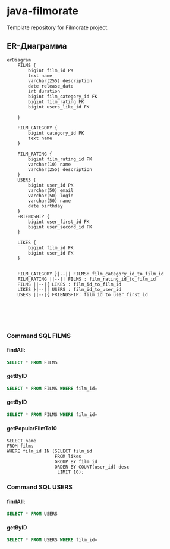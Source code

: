 # java-filmorate
Template repository for Filmorate project.

## ER-Диаграмма
```mermaid
erDiagram
    FILMS {
        bigint film_id PK
        text name 
        varchar(255) description
        date release_date
        int duration
        bigint film_category_id FK
        bigint film_rating FK
        bigint users_like_id FK
        
    }

    FILM_CATEGORY {
        bigint category_id PK
        text name
    }
    
    FILM_RATING {
        bigint film_rating_id PK
        varchar(10) name
        varchar(255) description
    }
    USERS {
        bigint user_id PK
        varchar(50) email
        varchar(50) login
        varchar(50) name
        date birthday
    }
    FRIENDSHIP {
        bigint user_first_id FK
        bigint user_second_id FK
    }
    
    LIKES {
        bigint film_id FK
        bigint user_id FK
    }    
   

    FILM_CATEGORY }|--|| FILMS: film_category_id_to_film_id
    FILM_RATING ||--|| FILMS : film_rating_id_to_film_id
    FILMS ||--|{ LIKES : film_id_to_film_id
    LIKES }|--|| USERS : film_id_to_user_id
    USERS ||--|{ FRIENDSHIP: film_id_to_user_first_id
    
    

    
    
```
### Command SQL FILMS
#### findAll: 
```sql
SELECT * FROM FILMS
```
#### getByID
```sql
SELECT * FROM FILMS WHERE film_id=
```
#### getByID
```sql
SELECT * FROM FILMS WHERE film_id=
```
#### getPopularFilmTo10
```sqlite-psql
SELECT name
FROM films
WHERE film_id IN (SELECT film_id
                  FROM likes
                  GROUP BY film_id
                  ORDER BY COUNT(user_id) desc
                   LIMIT 10);
```

### Command SQL USERS
#### findAll:
```sql
SELECT * FROM USERS
```
#### getByID
```sql
SELECT * FROM USERS WHERE film_id=
```